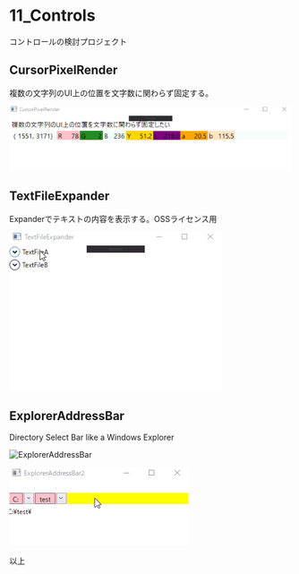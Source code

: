 ﻿# 11_Controls

コントロールの検討プロジェクト


## CursorPixelRender

複数の文字列のUI上の位置を文字数に関わらず固定する。

![Sample](https://github.com/hsytkm/ImageCompareViewer/blob/master/11_Controls/CursorPixelRender/capture.gif)


## TextFileExpander

Expanderでテキストの内容を表示する。OSSライセンス用

![Sample](https://github.com/hsytkm/ImageCompareViewer/blob/master/11_Controls/TextFileExpander/capture.gif)


## ExplorerAddressBar

Directory Select Bar like a Windows Explorer

![ExplorerAddressBar](https://github.com/hsytkm/ExplorerAddressBar)

![Sample](https://github.com/hsytkm/ExplorerAddressBar/blob/master/sample.gif)


以上

